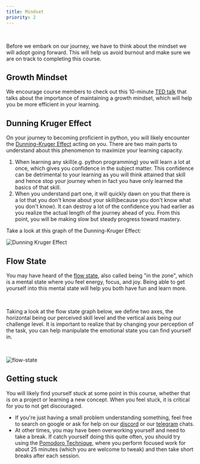 ```yaml
---
title: Mindset
priority: 2
---
```


<br>

Before we embark on our journey, we have to think about the mindset we will adopt going forward. This will help us avoid burnout and make sure we are on track to completing this course.

## Growth Mindset

We encourage course members to check out this 10-minute [TED talk](https://www.ted.com/talks/carol_dweck_the_power_of_believing_that_you_can_improve) that talks about the importance of maintaining a growth mindset, which will help you be more efficient in your learning.

## Dunning Kruger Effect

On your journey to becoming proficient in python, you will likely encounter the [Dunning-Kruger Effect](https://en.wikipedia.org/wiki/Dunning%E2%80%93Kruger_effect) acting on you. There are two main parts to understand about this phenomenon to maximize your learning capacity.

1. When learning any skill(e.g. python programming) you will learn a lot at once, which gives you confidence in the subject matter. This confidence can be detrimental to your learning as you will think attained that skill and hence stop your journey when in fact you have only learned the basics of that skill.
2. When you understand part one, it will quickly dawn on you that there is a lot that you don't know about your skill(because you don't know what you don't know). It can destroy a lot of the confidence you had earlier as you realize the actual length of the journey ahead of you. From this point, you will be making slow but steady progress toward mastery.

Take a look at this graph of the Dunning-Kruger Effect:

![Dunning Kruger Effect](/lessons/python/basics/introduction/dunning-kruger-effect.png)

## Flow State

You may have heard of the [flow state](<https://en.wikipedia.org/wiki/Flow_(psychology)>), also called being "in the zone", which is a mental state where you feel energy, focus, and joy. Being able to get yourself into this mental state will help you both have fun and learn more.

<br>

Taking a look at the flow state graph below, we define two axes, the horizontal being our perceived skill level and the vertical axis being our challenge level. It is important to realize that by changing your perception of the task, you can help manipulate the emotional state you can find yourself in.

<br>

![flow-state](/lessons/python/basics/introduction/flow-state.png)

## Getting stuck

You will likely find yourself stuck at some point in this course, whether that is on a project or learning a new concept. When you feel stuck, it is critical for you to not get discouraged.

- If you're just having a small problem understanding something, feel free to search on google or ask for help on our [discord](https://discord.gg/VCyyTsemyA) or our [telegram](https://t.me/+Cz6cF8j5jjJjNzAy) chats.
- At other times, you may have been overworking yourself and need to take a break. If catch yourself doing this quite often, you should try using the [Pomodoro Technique](https://en.wikipedia.org/wiki/Pomodoro_Technique), where you perform focused work for about 25 minutes (which you are welcome to tweak) and then take short breaks after each session.
